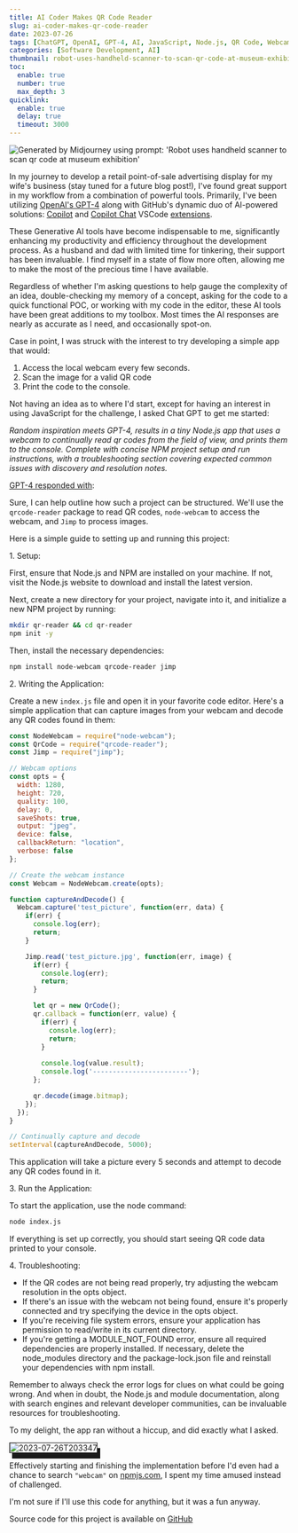 ```yaml
---
title: AI Coder Makes QR Code Reader
slug: ai-coder-makes-qr-code-reader
date: 2023-07-26
tags: [ChatGPT, OpenAI, GPT-4, AI, JavaScript, Node.js, QR Code, Webcam, NPM]
categories: [Software Development, AI]
thumbnail: robot-uses-handheld-scanner-to-scan-qr-code-at-museum-exhibition_preview.png
toc:
  enable: true
  number: true
  max_depth: 3
quicklink:
  enable: true
  delay: true
  timeout: 3000
---
```


<p><img src="/2023/07/26/ai-coder-makes-qr-code-reader/robot-uses-handheld-scanner-to-scan-qr-code-at-museum-exhibition.png" alt="Generated by Midjourney using prompt: 'Robot uses handheld scanner to scan qr code at museum exhibition'" loading="lazy"></p>

In my journey to develop a retail point-of-sale advertising display for my wife's business (stay tuned for a future blog post!), I've found great support in my workflow from a combination of powerful tools. Primarily, I've been utilizing [OpenAI's GPT-4](https://openai.com/chatgpt) along with GitHub's dynamic duo of AI-powered solutions: [Copilot](https://github.com/features/copilot) and [Copilot Chat](https://github.blog/2023-03-22-github-copilot-x-the-ai-powered-developer-experience/) VSCode [extensions](https://code.visualstudio.com/docs/editor/artificial-intelligence).

These Generative AI tools have become indispensable to me, significantly enhancing my productivity and efficiency throughout the development process. As a husband and dad with limited time for tinkering, their support has been invaluable. I find myself in a state of flow more often, allowing me to make the most of the precious time I have available.

Regardless of whether I'm asking questions to help gauge the complexity of an idea, double-checking my memory of a concept, asking for the code to a quick functional POC, or working with my code in the editor, these AI tools have been great additions to my toolbox. Most times the AI responses are nearly as accurate as I need, and occasionally spot-on.  

Case in point, I was struck with the interest to try developing a simple app that would:

1. Access the local webcam every few seconds.
2. Scan the image for a valid QR code
3. Print the code to the console.
 
Not having an idea as to where I'd start, except for having an interest in using JavaScript for the challenge, I asked Chat GPT to get me started:

<div class="chat-gpt-message">

*Random inspiration meets GPT-4, results in a tiny Node.js app that uses a webcam to continually read qr codes from the field of view, and prints them to the console. Complete with concise NPM project setup and run instructions, with a troubleshooting section covering expected common issues with discovery and resolution notes.*

</div>

[GPT-4 responded with](https://chat.openai.com/share/c00827ed-e294-4acf-8bf9-bad2382165f4):

<div class="chat-gpt-message">

Sure, I can help outline how such a project can be structured. We'll use the `qrcode-reader` package to read QR codes, `node-webcam` to access the webcam, and `Jimp` to process images.

Here is a simple guide to setting up and running this project:

<span class="chat-gpt-response-step-header">1. Setup:</span>

First, ensure that Node.js and NPM are installed on your machine. If not, visit the Node.js website to download and install the latest version.

Next, create a new directory for your project, navigate into it, and initialize a new NPM project by running:

```bash
mkdir qr-reader && cd qr-reader
npm init -y
```

Then, install the necessary dependencies:

```bash
npm install node-webcam qrcode-reader jimp
```

<span class="chat-gpt-response-step-header">2. Writing the Application:</span>

Create a new `index.js` file and open it in your favorite code editor. Here's a simple application that can capture images from your webcam and decode any QR codes found in them:

```javascript
const NodeWebcam = require("node-webcam");
const QrCode = require("qrcode-reader");
const Jimp = require("jimp");

// Webcam options
const opts = {
  width: 1280,
  height: 720,
  quality: 100,
  delay: 0,
  saveShots: true,
  output: "jpeg",
  device: false,
  callbackReturn: "location",
  verbose: false
};

// Create the webcam instance
const Webcam = NodeWebcam.create(opts);

function captureAndDecode() {
  Webcam.capture('test_picture', function(err, data) {
    if(err) {
      console.log(err);
      return;
    }

    Jimp.read('test_picture.jpg', function(err, image) {
      if(err) {
        console.log(err);
        return;
      }

      let qr = new QrCode();
      qr.callback = function(err, value) {
        if(err) {
          console.log(err);
          return;
        }
        
        console.log(value.result);
        console.log('------------------------');
      };

      qr.decode(image.bitmap);
    });
  });
}

// Continually capture and decode
setInterval(captureAndDecode, 5000);
```

This application will take a picture every 5 seconds and attempt to decode any QR codes found in it.

<span class="chat-gpt-response-step-header">3. Run the Application:</span>

To start the application, use the node command:

```bash
node index.js
```

If everything is set up correctly, you should start seeing QR code data printed to your console.

<span class="chat-gpt-response-step-header">4. Troubleshooting:</span>

- If the QR codes are not being read properly, try adjusting the webcam resolution in the opts object.
- If there's an issue with the webcam not being found, ensure it's properly connected and try specifying the device in the opts object.
- If you're receiving file system errors, ensure your application has permission to read/write in its current directory.
- If you're getting a MODULE_NOT_FOUND error, ensure all required dependencies are properly installed. If necessary, delete the node_modules directory and the package-lock.json file and reinstall your dependencies with npm install.

Remember to always check the error logs for clues on what could be going wrong. And when in doubt, the Node.js and module documentation, along with search engines and relevant developer communities, can be invaluable resources for troubleshooting.

</div>

To my delight, the app ran without a hiccup, and did exactly what I asked.  

<p><img id="9c2593ed-abb7-4559-afcc-b13cb79e726d" style="border: 1px solid; box-shadow: 5px 10px; cursor: pointer;" data-src="/2023/07/26/ai-coder-makes-qr-code-reader/2023-07-26T203347.png" alt="2023-07-26T203347" src="/2023/07/26/ai-coder-makes-qr-code-reader/2023-07-26T203347.png" loading="lazy" onclick="document.getElementById('9c2593ed-abb7-4559-afcc-b13cb79e726d').requestFullscreen();"></p>

Effectively starting and finishing the implementation before I'd even had a chance to search `"webcam"` on [npmjs.com](https://www.npmjs.com/), I spent my time amused instead of challenged.

I'm not sure if I'll use this code for anything, but it was a fun anyway.

Source code for this project is available on [GitHub](https://github.com/matthewcorven/ai-coder-makes-qr-code-reader)
